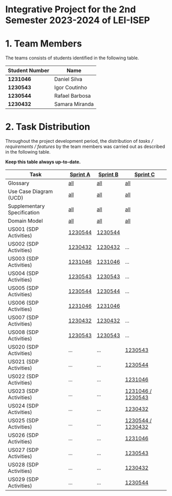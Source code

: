 # Integrative Project for the 2nd Semester 2023-2024 of LEI-ISEP

# 1. Team Members

The teams consists of students identified in the following table.

| Student Number | Name           |
|----------------|----------------|
| **1231046**    | Daniel Silva   |
| **1230543**    | Igor Coutinho  |
| **1230544**    | Rafael Barbosa |
| **1230432**    | Samara Miranda |

# 2. Task Distribution ###

Throughout the project development period, the distribution of _tasks / requirements / features_ by the team members
was carried out as described in the following table.

**Keep this table always up-to-date.**

| Task                        | [Sprint A](sprintA&B&C/Readme.md)                                                              | [Sprint B](sprintB/Readme.md)                                                              | [Sprint C](sprintC/Readme.md)                                                              |
|-----------------------------|----------------------------------------------------------------------------------------------|--------------------------------------------------------------------------------------------|--------------------------------------------------------------------------------------------|
| Glossary                    | [all](sprintA&B&C/global-artifacts/01.requirements-engineering/glossary.md)                    | [all](sprintB/global-artifacts/01.engineering-requirements/glossary.md)                    | [all](sprintC/global-artifacts/01.engineering-requirements/glossary.md)                    |
| Use Case Diagram (UCD)      | [all](sprintA&B&C/global-artifacts/01.requirements-engineering/use-case-diagram.md)            | [all](sprintB/global-artifacts/01.engineering-requirements/use-case-diagram.md)            | [all](sprintC/global-artifacts/01.engineering-requirements/use-case-diagram.md)            |
| Supplementary Specification | [all](sprintA&B&C/global-artifacts/01.requirements-engineering/supplementary-specification.md) | [all](sprintB/global-artifacts/01.engineering-requirements/supplementary-specification.md) | [all](sprintC/global-artifacts/01.engineering-requirements/supplementary-specification.md) |
| Domain Model                | [all](sprintA&B&C/global-artifacts/02.analysis/analysis.md)                                    | [all](sprintB/global-artifacts/02.analysis/analysis.md)                                    | [all](sprintC/global-artifacts/02.analysis/analysis.md)                                    |
| US001 (SDP Activities)      | [1230544](sprintA&B&C/us001/Readme.md)                                                         | [1230544](sprintA&B&C/us001/Readme.md)                                                       |                                                                                            |
| US002 (SDP Activities)      | [1230432](sprintA&B&C/us002/Readme.md)                                                         | [1230432](sprintA&B&C/us002/Readme.md)                                                       | ...                                                                                        |
| US003 (SDP Activities)      | [1231046](sprintA&B&C/us003/Readme.md)                                                         | [1231046](sprintA&B&C/us003/Readme.md)                                                       | ...                                                                                        |
| US004 (SDP Activities)      | [1230543](sprintA&B&C/us004/Readme.md)                                                         | [1230543](sprintA&B&C/us004/Readme.md)                                                       | ...                                                                                        |
| US005 (SDP Activities)      | [1230544](sprintA&B&C/us005/Readme.md)                                                         | [1230544](sprintA&B&C/us005/Readme.md)                                                       | ...                                                                                        |
| US006 (SDP Activities)      | [1231046](sprintA&B&C/us006/Readme.md)                                                         | [1231046](sprintA&B&C/us006/Readme.md)                                                       |                                                                                            |
| US007 (SDP Activities)      | [1230432](sprintA&B&C/us007/Readme.md)                                                         | [1230432](sprintA&B&C/us007/Readme.md)                                                       | ...                                                                                        |
| US008 (SDP Activities)      | [1230543](sprintA&B&C/us008/Readme.md)                                                         | [1230543](sprintA&B&C/us008/Readme.md)                                                       | ...                                                                                        |
| US020 (SDP Activities)      | ...                                                                                          | ...                                                                                        | [1230543](sprintA&B&C/us020/Readme.md)                                                       |
| US021 (SDP Activities)      | ...                                                                                          | ...                                                                                        | [1230544](sprintA&B&C/us021/Readme.md)                                                       |
| US022 (SDP Activities)      | ...                                                                                          | ...                                                                                        | [1231046](sprintA&B&C/us022/Readme.md)                                                       |
| US023 (SDP Activities)      | ...                                                                                          | ...                                                                                        | [1231046 / 1230543](sprintA&B&C/us023/Readme.md)                                             |
| US024 (SDP Activities)      | ...                                                                                          | ...                                                                                        | [1230432](sprintA&B&C/us024/Readme.md)                                                       |
| US025 (SDP Activities)      | ...                                                                                          | ...                                                                                        | [1230544 / 1230432](sprintA&B&C/us025/Readme.md)                                             |
| US026 (SDP Activities)      | ...                                                                                          | ...                                                                                        | [1231046](sprintA&B&C/us026/Readme.md)                                                       |
| US027 (SDP Activities)      | ...                                                                                          | ...                                                                                        | [1230543](sprintA&B&C/us027/Readme.md)                                                       |
| US028 (SDP Activities)      | ...                                                                                          | ...                                                                                        | [1230432](sprintA&B&C/us028/Readme.md)                                                       |
| US029 (SDP Activities)      | ...                                                                                          | ...                                                                                        | [1230544](sprintA&B&C/us029/Readme.md)                                                       |

